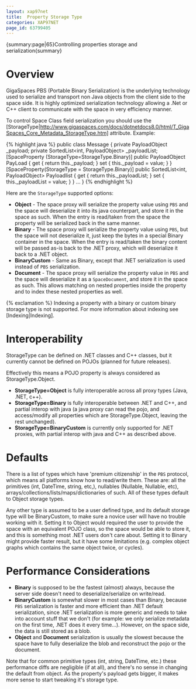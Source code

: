 ```yaml
---
layout: xap97net
title:  Property Storage Type
categories: XAP97NET
page_id: 63799405
---
```


{summary:page|65}Controlling properties storage and serialization{summary}

# Overview

GigaSpaces PBS (Portable Binary Serialization) is the underlying technology used to serialize and transport non Java objects from the client side to the space side. It is highly optimized serialization technology allowing a .Net or C++ client to communicate with the space in very efficiency manner.

To control Space Class field serialization you should use the [StorageType|http://www.gigaspaces.com/docs/dotnetdocs8.0/html/T_GigaSpaces_Core_Metadata_StorageType.htm] attribute.
Example:

{% highlight java %}
public class Message
{
	private PayloadObject _payload;
	private SortedList<int, PayloadObject> _payloadList;
	[SpaceProperty (StorageType=StorageType.Binary)]
	public PayloadObject PayLoad
	{
	    get { return this._payload; }
	    set { this._payload = value; }
	}
	[SpaceProperty(StorageType = StorageType.Binary)]
	public SortedList<int, PayloadObject> Payloadlist
	{
	    get { return this._payloadList; }
	    set { this._payloadList = value; }
	}
...
}
{% endhighlight %}


Here are the `StorageType` supported options:
- **Object** - The space proxy will serialize the property value using `PBS` and the space will deserialize it into its java counterpart, and store it in the space as such. When the entry is read/taken from the space the property will be serialized back in the same manner.
- **Binary** - The space proxy will serialize the property value using `PBS`, but the space will not deserialize it, just keep the bytes in a special Binary container in the space. When the entry is read/taken the binary content will be passed as-is back to the .NET proxy, which will deserialize it back to a .NET object.
- **BinaryCustom** - Same as Binary, except that .NET serialization is used instead of `PBS` serialization.
- **Document** - The space proxy will serialize the property value in `PBS` and the space will deserialize it as a `SpaceDocument`, and store it in the space as such. This allows matching on nested properties inside the property and to index these nested properties as well.

{% exclamation %} Indexing a property with a binary or custom binary storage type is not supported. For more information about indexing see [Indexing|Indexing].

# Interoperability

StorageType can be defined on .NET classes and C++ classes, but it currently cannot be defined on POJOs (planned for future releases).

Effectively this means a POJO property is always considered as StorageType.Object.
- **StorageType=Object** is fully interoperable across all proxy types (Java, .NET, c++).
- **StorageType=Binary** is fully interoperable between .NET and C++, and partial interop with java (a java proxy can read the pojo, and access/modify all properties which are StorageType.Object, leaving the rest unchanged).
- **StorageType=BinaryCustom** is currently only supported for .NET proxies, with partial interop with java and C++ as described above.

# Defaults

There is a list of types which have 'premium citizenship' in the `PBS` protocol, which means all platforms know how to read/write them. These are: all the primitives (int, DateTime, string, etc,), nullables (Nullable<int>, Nullable<DateTime>, etc), arrays/collections/lists/maps/dictionaries of such. All of these types default to Object storage types.

Any other type is assumed to be a user defined type, and its default storage type will be BinaryCustom, to make sure a novice user will have no trouble working with it. Setting it to Object would required the user to provide the space with an equivalent POJO class, so the space would be able to store it, and this is something most .NET users don't care about. Setting it to Binary might provide faster result, but it have some limitations (e.g. complex object graphs which contains the same object twice, or cycles).

# Performance Considerations

- **Binary** is supposed to be the fastest (almost) always, because the server side doesn't need to deserialize/serialize on write/read.
- **BinaryCustom** is somewhat slower in most cases than Binary, because `PBS` serialization is faster and more efficient than .NET default serialization, since .NET serialization is more generic and needs to take into account stuff that we don't (for example: we only serialize metadata on the first time, .NET does it every time...). However, on the space side, the data is still stored as a blob.
- **Object** and **Document** serialization is usually the slowest because the space have to fully deserialize the blob and reconstruct the pojo or the document.

Note that for common primitive types (int, string, DateTime, etc.) these performance diffs are negligible (if at all), and there's no sense in changing the default from object. As the property's payload gets bigger, it makes more sense to start tweaking it's storage type.
